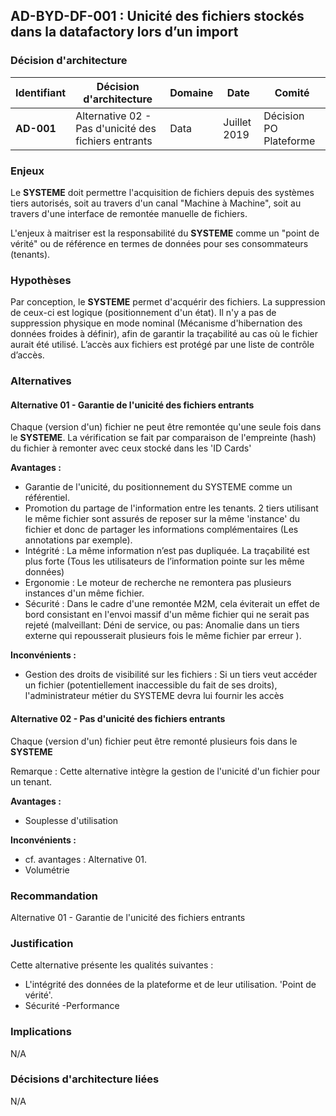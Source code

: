## AD-BYD-DF-001 : Unicité des fichiers stockés dans la datafactory lors d’un import

### Décision d'architecture

|Identifiant|Décision d'architecture|Domaine|Date|Comité|
|---|---|---|---|---|
|**AD-001**|Alternative 02 - Pas d'unicité des fichiers entrants |Data |Juillet 2019| Décision PO Plateforme|

### Enjeux

Le **SYSTEME** doit permettre l'acquisition de fichiers depuis des systèmes tiers autorisés, soit au travers d'un canal "Machine à Machine", soit au travers d'une interface de remontée manuelle de fichiers.

L'enjeux à maitriser est la responsabilité du **SYSTEME** comme un "point de vérité" ou de référence en termes de données pour ses consommateurs (tenants).

### Hypothèses

Par conception, le **SYSTEME** permet d'acquérir des fichiers. La suppression de ceux-ci est logique (positionnement d'un état).
Il n'y a pas de suppression physique en mode nominal (Mécanisme d'hibernation des données froides à définir), afin de garantir la traçabilité au cas où le fichier aurait été utilisé.
L’accès aux fichiers est protégé par une liste de contrôle d’accès.

### Alternatives

#### Alternative 01 - Garantie de l'unicité des fichiers entrants

Chaque (version d'un) fichier ne peut être remontée qu'une seule fois dans le **SYSTEME**. La vérification se fait par comparaison de l'empreinte (hash) du fichier à remonter avec ceux stocké dans les 'ID Cards'

**Avantages :**

- Garantie de l'unicité, du positionnement du SYSTEME comme un référentiel.
- Promotion du partage de l'information entre les tenants. 2 tiers utilisant le même fichier sont assurés de reposer sur la même 'instance' du fichier et donc de partager les informations complémentaires (Les annotations par exemple).
- Intégrité : La même information n’est pas dupliquée. La traçabilité est plus forte (Tous les utilisateurs de l’information pointe sur les même données)
- Ergonomie : Le moteur de recherche ne remontera pas plusieurs instances d'un même fichier.
- Sécurité : Dans le cadre d'une remontée M2M, cela éviterait un effet de bord  consistant en l'envoi massif d'un même fichier qui ne serait pas rejeté (malveillant: Déni de service, ou pas: Anomalie dans un tiers externe qui repousserait plusieurs fois le même fichier par erreur ).

**Inconvénients :**

- Gestion des droits de visibilité sur les fichiers : Si un tiers veut accéder un fichier (potentiellement inaccessible du fait de ses droits), l'administrateur métier du SYSTEME devra lui fournir les accès

#### Alternative 02 - Pas d'unicité des fichiers entrants

Chaque (version d'un) fichier peut être remonté plusieurs fois dans le **SYSTEME**

Remarque : Cette alternative intègre la gestion de l'unicité d'un fichier pour un tenant.

**Avantages :**

- Souplesse d'utilisation

**Inconvénients :**

- cf. avantages : Alternative 01.
- Volumétrie

### Recommandation

Alternative 01 - Garantie de l'unicité des fichiers entrants

### Justification

Cette alternative présente les qualités suivantes :

- L'intégrité des données de la plateforme et de leur utilisation. 'Point de vérité'.
- Sécurité
-Performance

### Implications

N/A

### Décisions d'architecture liées

N/A
